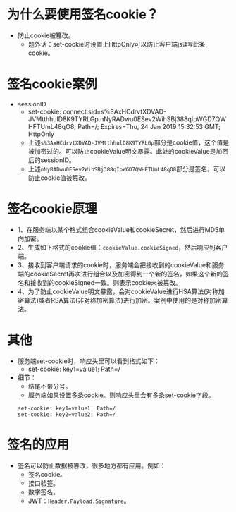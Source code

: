# 为什么要使用签名cookie？
* 防止cookie被篡改。
    - 题外话：set-cookie时设置上HttpOnly可以防止客户端js```读写```此条cookie。

# 签名cookie案例
* sessionID
    - set-cookie: connect.sid=s%3AxHCdrvtXDVAD-JVMtthhulD8K9TYRLGp.nNyRADwu0ESev2WihSBj388qIpWGD7QWHFTUmL48qO8; Path=/; Expires=Thu, 24 Jan 2019 15:32:53 GMT; HttpOnly
    - 上述```s%3AxHCdrvtXDVAD-JVMtthhulD8K9TYRLGp```部分是cookie值，这个值是被加密过的。可以防止cookieValue明文暴露。此处的cookieValue是加密后的sessionID。
    - 上述```nNyRADwu0ESev2WihSBj388qIpWGD7QWHFTUmL48qO8```部分是签名，可以防止cookie值被篡改。

# 签名cookie原理
* 1、在服务端以某个格式组合cookieValue和cookieSecret，然后进行MD5单向加密。
* 2、生成如下格式的cookie值：```cookieValue.cookieSigned```，然后响应到客户端。
* 3、接收到客户端请求的cookie时，服务端会把接收到的cookieValue和服务端的cookieSecret再次进行组合以及加密得到一个新的签名，如果这个新的签名和接收到的cookieSigned一致。则表示cookie未被篡改。
* 4、为了防止cookieValue明文暴露，会对cookieValue进行HSA算法(对称加密算法)或者RSA算法(非对称加密算法)进行加密。案例中使用的是对称加密算法。

# 其他
* 服务端set-cookie时，响应头里可以看到格式如下：
    - set-cookie: key1=value1; Path=/
* 细节：
    - 结尾不带分号。
    - 服务端如果设置多条cookie。则响应头里会有多条set-cookie字段。
    ```
    set-cookie: key1=value1; Path=/
    set-cookie: key2=value2; Path=/
    ```

# 签名的应用
* 签名可以防止数据被篡改，很多地方都有应用。例如：
    - 签名cookie。
    - 接口验签。
    - 数字签名。
    - JWT：```Header.Payload.Signature```。
